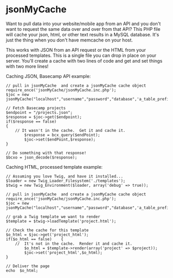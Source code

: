 jsonMyCache
===========

Want to pull data into your website/mobile app from an API and you don't want to request the same data over and over from that API?  This PHP file will cache your json, html, or other text results in a MySQL database.  It's just the thing when you don't have memcache on your host.

This works with JSON from an API request or the HTML from your processed templates.  This is a single file you can drop in place on your server.  You'll create a cache with two lines of code and get and set things with two more lines!

Caching JSON, Basecamp API example:

	// pull in jsonMyCache  and create a jsonMyCache cache object
	require_once('jsonMyCache/jsonMyCache.inc.php');
	$joc = new jsonMyCache("localhost","username","password","database",'a_table_prefix_namespace'); 

	// Fetch Basecamp projects
	$endpoint = "/projects.json";
	$response = $joc->get($endpoint);
	if($response == false)
	{
		// It wasn't in the cache.  Get it and cache it.
    		$response = bcx_query($endPoint);
    		$joc->set($endPoint,$response);
	}

	// Do something with that response!
	$bcxo = json_decode($response);


Caching HTML, processed template example:

	// Assuming you love Twig, and have it installed...
	$loader = new Twig_Loader_Filesystem('./templates');
	$twig = new Twig_Environment($loader, array('debug' => true));

	// pull in jsonMyCache  and create a jsonMyCache cache object
	require_once('jsonMyCache/jsonMyCache.inc.php');
	$joc = new jsonMyCache("localhost","username","password","database",'a_table_prefix_namespace'); 

	// grab a Twig template we want to render
	$template = $twig->loadTemplate('project.html');

	// Check the cache for this template
	$o_html = $joc->get('project_html');
	if($o_html == false)    {
		//  It's not in the cache.  Render it and cache it.
      		$o_html = $template->render(array('project' => $project));
      		$joc->set('project_html',$o_html);
	}

	// Deliver the page
	echo  $o_html;

